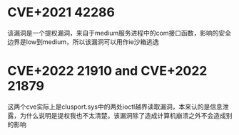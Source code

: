 
# CVE+2021 42286
该漏洞是一个提权漏洞，来自于medium服务进程中的com接口函数，影响的安全边界是low到medium，所以该漏洞可以用作ie沙箱逃逸

# CVE+2022 21910 and  CVE+2022 21879
这两个cve实际上是clusport.sys中的两处ioctl越界读取漏洞，本来认的是信息泄露，为什么说明是提权我也不太清楚。该漏洞除了造成计算机崩溃之外不会造成别的影响
